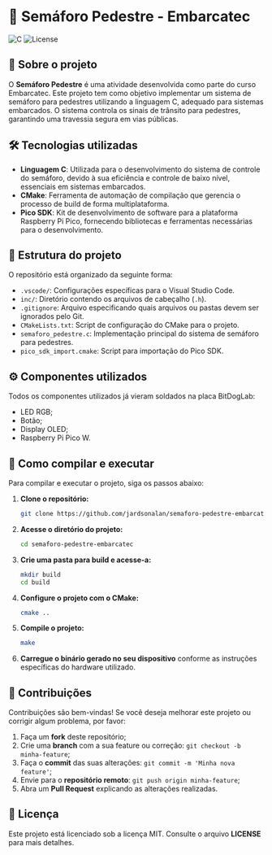 # 🚦 Semáforo Pedestre - Embarcatec

![C](https://img.shields.io/badge/C-11-blue)
![License](https://img.shields.io/github/license/jardsonalan/semaforo-pedestre-embarcatec)

## 📖 Sobre o projeto

O **Semáforo Pedestre** é uma atividade desenvolvida como parte do curso Embarcatec. Este projeto tem como objetivo implementar um sistema de semáforo para pedestres utilizando a linguagem C, adequado para sistemas embarcados. O sistema controla os sinais de trânsito para pedestres, garantindo uma travessia segura em vias públicas.

## 🛠️ Tecnologias utilizadas

- **Linguagem C**: Utilizada para o desenvolvimento do sistema de controle do semáforo, devido à sua eficiência e controle de baixo nível, essenciais em sistemas embarcados.
- **CMake**: Ferramenta de automação de compilação que gerencia o processo de build de forma multiplataforma.
- **Pico SDK**: Kit de desenvolvimento de software para a plataforma Raspberry Pi Pico, fornecendo bibliotecas e ferramentas necessárias para o desenvolvimento.

## 📂 Estrutura do projeto

O repositório está organizado da seguinte forma:

- `.vscode/`: Configurações específicas para o Visual Studio Code.
- `inc/`: Diretório contendo os arquivos de cabeçalho (`.h`).
- `.gitignore`: Arquivo especificando quais arquivos ou pastas devem ser ignorados pelo Git.
- `CMakeLists.txt`: Script de configuração do CMake para o projeto.
- `semaforo_pedestre.c`: Implementação principal do sistema de semáforo para pedestres.
- `pico_sdk_import.cmake`: Script para importação do Pico SDK.

## ⚙️ Componentes utilizados

Todos os componentes utilizados já vieram soldados na placa BitDogLab:

- LED RGB;
- Botão;
- Display OLED;
- Raspberry Pi Pico W.

## 🚀 Como compilar e executar

Para compilar e executar o projeto, siga os passos abaixo:

1. **Clone o repositório:**

   ```bash
   git clone https://github.com/jardsonalan/semaforo-pedestre-embarcatec.git
   ```

2. **Acesse o diretório do projeto:**

   ```bash
   cd semaforo-pedestre-embarcatec
   ```

3. **Crie uma pasta para build e acesse-a:**

   ```bash
   mkdir build
   cd build
   ```

4. **Configure o projeto com o CMake:**

   ```bash
   cmake ..
   ```

5. **Compile o projeto:**

   ```bash
   make
   ```

6. **Carregue o binário gerado no seu dispositivo** conforme as instruções específicas do hardware utilizado.

## 🤝 Contribuições

Contribuições são bem-vindas! Se você deseja melhorar este projeto ou corrigir algum problema, por favor:

1. Faça um **fork** deste repositório;
2. Crie uma **branch** com a sua feature ou correção: `git checkout -b minha-feature`;
3. Faça o **commit** das suas alterações: `git commit -m 'Minha nova feature'`;
4. Envie para o **repositório remoto**: `git push origin minha-feature`;
5. Abra um **Pull Request** explicando as alterações realizadas.

## 📄 Licença

Este projeto está licenciado sob a licença MIT. Consulte o arquivo **LICENSE** para mais detalhes.
